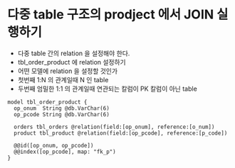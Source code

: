 # 다중 table 구조의 prodject 에서 JOIN 실행하기

- 다중 table 간의 relation 을 설정해야 한다.
- tbl_order_product 에 relation 설정하기
- 어떤 모델에 relation 을 설정할 것인가
- 첫번째 1:N 의 관계일때 N 인 table
- 두번째 엄밀한 1:1 의 관계일때 연관되는 칼럼이 PK 칼럼이 아닌 table

```schema.prisma
model tbl_order_product {
  op_onum  String @db.VarChar(6)
  op_pcode String @db.VarChar(6)

  orders tbl_orders @relation(field:[op_onum], reference:[o_num])
  product tbl_product @relation(field:[op_pcode], reference:[p_code])

  @@id([op_onum, op_pcode])
  @@index([op_pcode], map: "fk_p")
}
```
